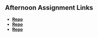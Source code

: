 ## Afternoon Assignment Links

* **[Repo](https://github.com/blazej686/Burger-shop)**
* **[Repo](https://github.com/blazej686/Gregslist_node2)**
* **[Repo](https://github.com/blazej686/Planets)**

